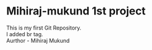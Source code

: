 # Mihiraj-mukund 1st project
This is my first Git Repository.
<br>
I added br tag.
<br>
Aurthor - Mihiraj Mukund
